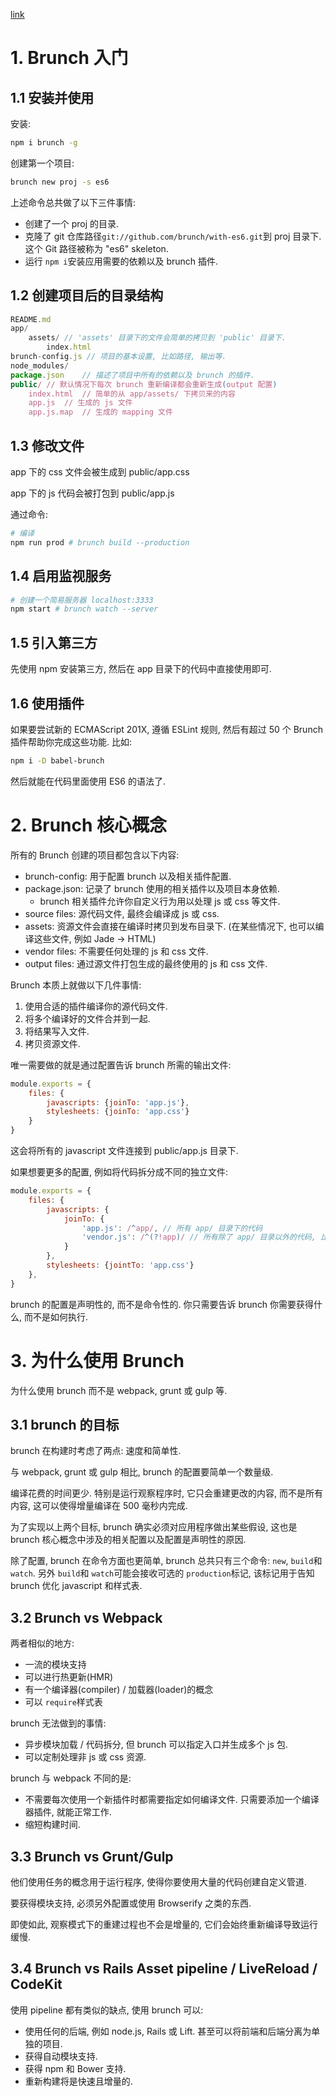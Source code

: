 [link](https://brunch.io/docs/getting-started)

# 1. Brunch 入门

## 1.1 安装并使用

安装:

```bash
npm i brunch -g
```

创建第一个项目:

```bash
brunch new proj -s es6
```

上述命令总共做了以下三件事情:

- 创建了一个 proj 的目录.
- 克隆了 git 仓库路径`git://github.com/brunch/with-es6.git`到 proj 目录下. 这个 Git 路径被称为 "es6" skeleton.
- 运行 `npm i`安装应用需要的依赖以及 brunch 插件.

## 1.2 创建项目后的目录结构

```js
README.md
app/
	assets/	// 'assets' 目录下的文件会简单的拷贝到 'public' 目录下.
    	index.html
brunch-config.js // 项目的基本设置, 比如路径, 输出等.
node_modules/
package.json	// 描述了项目中所有的依赖以及 brunch 的插件.
public/	// 默认情况下每次 brunch 重新编译都会重新生成(output 配置)
    index.html	// 简单的从 app/assets/ 下拷贝来的内容
	app.js	// 生成的 js 文件
	app.js.map	// 生成的 mapping 文件
```

## 1.3 修改文件

app 下的 css 文件会被生成到 public/app.css

app 下的 js 代码会被打包到 public/app.js

通过命令:

```bash
# 编译
npm run prod # brunch build --production
```

## 1.4 启用监视服务

```bash
# 创建一个简易服务器 localhost:3333
npm start # brunch watch --server
```

## 1.5 引入第三方

先使用 npm 安装第三方, 然后在 app 目录下的代码中直接使用即可.

## 1.6 使用插件

如果要尝试新的 ECMAScript 201X, 遵循 ESLint 规则, 然后有超过 50 个 Brunch 插件帮助你完成这些功能. 比如:

```bash
npm i -D babel-brunch
```

然后就能在代码里面使用 ES6 的语法了.

# 2. Brunch 核心概念

所有的 Brunch 创建的项目都包含以下内容:

- brunch-config: 用于配置 brunch 以及相关插件配置.
- package.json: 记录了 brunch 使用的相关插件以及项目本身依赖.
  - brunch 相关插件允许你自定义行为用以处理 js 或 css 等文件.
- source files:  源代码文件, 最终会编译成 js 或 css.
- assets: 资源文件会直接在编译时拷贝到发布目录下. (在某些情况下, 也可以编译这些文件, 例如 Jade -> HTML)
- vendor files: 不需要任何处理的 js 和 css 文件.
- output files: 通过源文件打包生成的最终使用的 js 和 css 文件.

Brunch 本质上就做以下几件事情:

1. 使用合适的插件编译你的源代码文件.
2. 将多个编译好的文件合并到一起.
3. 将结果写入文件.
4. 拷贝资源文件.

唯一需要做的就是通过配置告诉 brunch 所需的输出文件:

```js
module.exports = {
    files: {
        javascripts: {joinTo: 'app.js'},
        stylesheets: {joinTo: 'app.css'}
    }
}
```

这会将所有的 javascript 文件连接到 public/app.js 目录下.

如果想要更多的配置, 例如将代码拆分成不同的独立文件:

```js
module.exports = {
    files: {
        javascripts: {
            joinTo: {
                'app.js': /^app/, // 所有 app/ 目录下的代码
                'vendor.js': /^(?!app)/ // 所有除了 app/ 目录以外的代码, 比如 'vendor/', 'node_modules/' 等
            }
        },
        stylesheets: {jointTo: 'app.css'}
    },
}
```

brunch 的配置是声明性的, 而不是命令性的. 你只需要告诉 brunch 你需要获得什么, 而不是如何执行.

# 3. 为什么使用 Brunch

为什么使用 brunch 而不是 webpack, grunt 或 gulp 等.

## 3.1 brunch 的目标

brunch 在构建时考虑了两点: 速度和简单性.

与 webpack, grunt 或 gulp 相比, brunch 的配置要简单一个数量级.

编译花费的时间更少. 特别是运行观察程序时, 它只会重建更改的内容, 而不是所有内容, 这可以使得增量编译在 500 毫秒内完成.

为了实现以上两个目标, brunch 确实必须对应用程序做出某些假设, 这也是 brunch 核心概念中涉及的相关配置以及配置是声明性的原因.

除了配置, brunch 在命令方面也更简单, brunch 总共只有三个命令: `new`, `build`和 `watch`. 另外 `build`和 `watch`可能会接收可选的 `production`标记, 该标记用于告知 brunch 优化 javascript 和样式表.



## 3.2 Brunch vs Webpack

两者相似的地方:

- 一流的模块支持
- 可以进行热更新(HMR)
- 有一个编译器(compiler) / 加载器(loader)的概念
- 可以 `require`样式表

brunch 无法做到的事情:

- 异步模块加载 / 代码拆分, 但 brunch 可以指定入口并生成多个 js 包.
- 可以定制处理非 js 或 css 资源.

brunch 与 webpack 不同的是:

- 不需要每次使用一个新插件时都需要指定如何编译文件. 只需要添加一个编译器插件, 就能正常工作.
- 缩短构建时间.

## 3.3 Brunch vs Grunt/Gulp

他们使用任务的概念用于运行程序, 使得你要使用大量的代码创建自定义管道.

要获得模块支持, 必须另外配置或使用 Browserify 之类的东西.

即使如此, 观察模式下的重建过程也不会是增量的, 它们会始终重新编译导致运行缓慢.

## 3.4 Brunch vs Rails Asset pipeline / LiveReload / CodeKit

使用 pipeline 都有类似的缺点, 使用 brunch 可以:

- 使用任何的后端, 例如 node.js, Rails 或 Lift. 甚至可以将前端和后端分离为单独的项目.
- 获得自动模块支持.
- 获得 npm 和 Bower 支持.
- 重新构建将是快速且增量的.

# 

